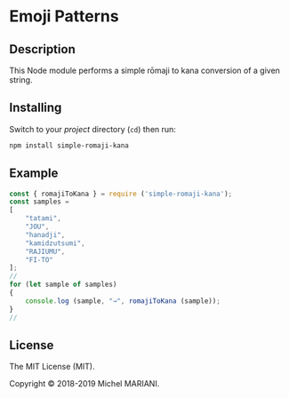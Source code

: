 # Emoji Patterns

## Description

This Node module performs a simple rōmaji to kana conversion of a given string.

## Installing

Switch to your *project* directory (`cd`) then run:

```bash
npm install simple-romaji-kana
```

## Example

```javascript
const { romajiToKana } = require ('simple-romaji-kana');
const samples =
[
    "tatami",
    "JOU",
    "hanadji",
    "kamidzutsumi",
    "RAJIUMU",
    "FI-TO"
];
//
for (let sample of samples)
{
    console.log (sample, "→", romajiToKana (sample));
}
//
```

## License

The MIT License (MIT).

Copyright © 2018-2019 Michel MARIANI.
